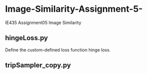 # Image-Similarity-Assignment-5-
IE435 Assignment05 Image Similarity

## hingeLoss.py
Define the custom-defined loss function hinge loss.

## tripSampler_copy.py

